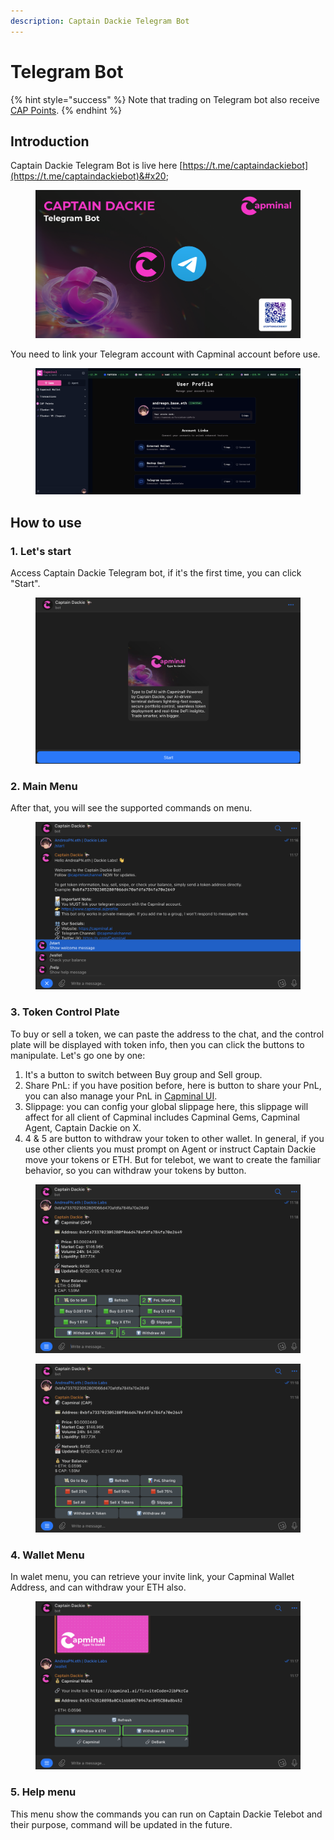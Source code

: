 ```yaml
---
description: Captain Dackie Telegram Bot
---
```


# Telegram Bot

{% hint style="success" %}
Note that trading on Telegram bot also receive [CAP Points](cap-points.md).
{% endhint %}

## Introduction

Captain Dackie Telegram Bot is live here [https://t.me/captaindackiebot](https://t.me/captaindackiebot)&#x20;

<figure><img src="../../.gitbook/assets/capminal_telegram_bot.png" alt=""><figcaption></figcaption></figure>

You need to link your Telegram account with Capminal account before use.

<figure><img src="../../.gitbook/assets/Screenshot 2025-09-04 at 09.10.04.png" alt=""><figcaption></figcaption></figure>

## How to use

### 1. Let's start

Access Captain Dackie Telegram bot, if it's the first time, you can click "Start".

<figure><img src="../../.gitbook/assets/Screenshot 2025-09-12 at 11.16.55.png" alt=""><figcaption></figcaption></figure>

### 2. Main Menu

After that, you will see the supported commands on menu.

<figure><img src="../../.gitbook/assets/Screenshot 2025-09-12 at 11.17.17.png" alt=""><figcaption></figcaption></figure>

### 3. Token Control Plate

To buy or sell a token, we can paste the address to the chat, and the control plate will be displayed with token info, then you can click the buttons to manipulate. Let's go one by one:

1. It's a button to switch between Buy group and Sell group.
2. Share PnL: if you have position before, here is button to share your PnL, you can also manage your PnL in [Capminal UI](https://capminal.ai/).
3. Slippage: you can config your global slippage here, this slippage will affect for all client of Capminal includes Capminal Gems, Capminal Agent, Captain Dackie on X.
4. 4 & 5 are button to withdraw your token to other wallet. In general, if you use other clients you must prompt on Agent or instruct Captain Dackie move your tokens or ETH. But for telebot, we want to create the familiar behavior, so you can withdraw your tokens by button.

<figure><img src="../../.gitbook/assets/Screenshot 2025-09-12 at 11.18.25.png" alt=""><figcaption></figcaption></figure>

<figure><img src="../../.gitbook/assets/Screenshot 2025-09-12 at 11.21.26.png" alt=""><figcaption></figcaption></figure>

### 4. Wallet Menu

In walet menu, you can retrieve your invite link, your Capminal Wallet Address, and can withdraw your ETH also.

<figure><img src="../../.gitbook/assets/Screenshot 2025-09-12 at 11.17.27.png" alt=""><figcaption></figcaption></figure>

### 5. Help menu

This menu show the commands you can run on Captain Dackie Telebot and their purpose, command will be updated in the future.
